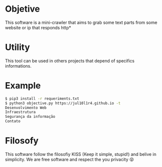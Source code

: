 # Objetive
This software is a mini-crawler that aims to grab some text parts from some website or ip that responds http*

# Utility
This tool can be used in others projects that depend of specifics informations.

# Example
```bash
$ pip3 install -r requeriments.txt
$ python3 objective.py https://jul10l1r4.github.io -t
Desenvolvimento Web
Infraestrutura
Segurança da informação
Contato
```
# Filosofy
This software follow the filosofiy KISS (Keep it simple, stupid!) and belive in simplicity.
We are free software and respect the you privacity :stuck_out_tongue_closed_eyes:
